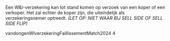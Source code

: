 
Een W&I-verzekering kan tot stand komen op verzoek van een koper of een verkoper. Het zal echter de koper zijn, die uiteindelijk als verzekeringsnemer optreedt. *(LET OP: NIET WAAR BIJ SELL SIDE OF SELL SIDE FLIP)*

vandongenWIverzekeringFaillissementMatch2024 4